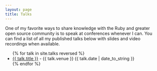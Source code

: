```yaml
---
layout: page
title: Talks
---
```


<p>
  One of my favorite ways to share knowledge with the Ruby and greater
  open source community is to speak at conferences whenever I can. You 
  can find a list of all my published talks below with slides and video 
  recordings when available.
</p>

<ul class="talks">
  {% for talk in site.talks reversed %}
  <li>
    <a href="{{ talk.url }}">{{ talk.title }}</a> - {{ talk.venue }}
     <time>{{ talk.date | date_to_string }}</time>
  </li>
  {% endfor %}
</ul>